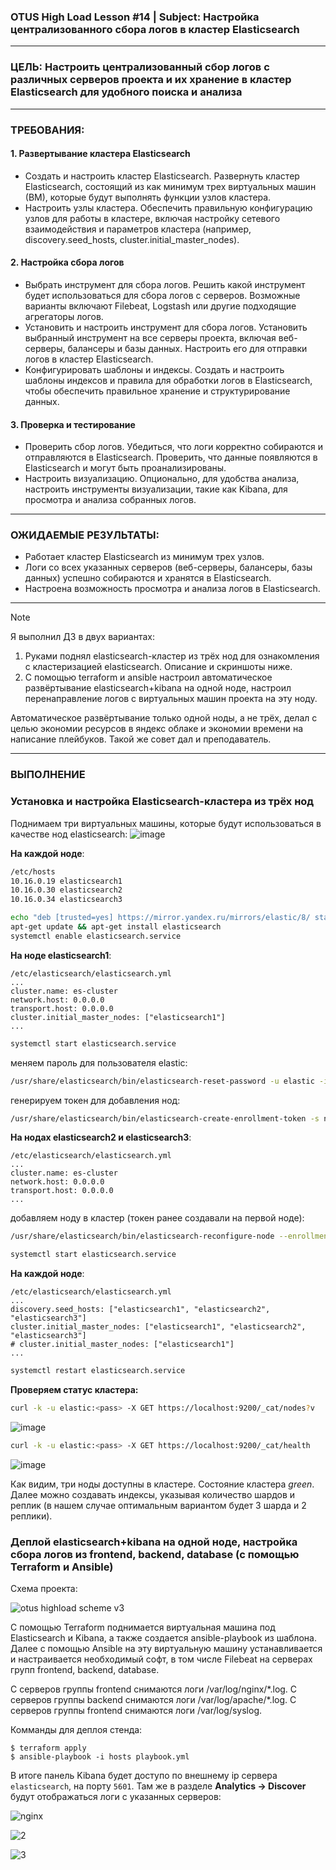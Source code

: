 ### OTUS High Load Lesson #14 | Subject: Настройка централизованного сбора логов в кластер Elasticsearch
-----------------
### ЦЕЛЬ: Настроить централизованный сбор логов с различных серверов проекта и их хранение в кластер Elasticsearch для удобного поиска и анализа
-----------------
### ТРЕБОВАНИЯ: 
#### 1. Развертывание кластера Elasticsearch
- Создать и настроить кластер Elasticsearch. Развернуть кластер Elasticsearch, состоящий из как минимум трех виртуальных машин (ВМ), которые будут выполнять функции узлов кластера.
- Настроить узлы кластера. Обеспечить правильную конфигурацию узлов для работы в кластере, включая настройку сетевого взаимодействия и параметров кластера (например, discovery.seed_hosts, cluster.initial_master_nodes).
#### 2.  Настройка сбора логов
- Выбрать инструмент для сбора логов. Решить какой инструмент будет использоваться для сбора логов с серверов. Возможные варианты включают Filebeat, Logstash или другие подходящие агрегаторы логов.
- Установить и настроить инструмент для сбора логов. Установить выбранный инструмент на все серверы проекта, включая веб-серверы, балансеры и базы данных. Настроить его для отправки логов в кластер Elasticsearch.
- Конфигурировать шаблоны и индексы. Создать и настроить шаблоны индексов и правила для обработки логов в Elasticsearch, чтобы обеспечить правильное хранение и структурирование данных.
#### 3. Проверка и тестирование
- Проверить сбор логов. Убедиться, что логи корректно собираются и отправляются в Elasticsearch. Проверить, что данные появляются в Elasticsearch и могут быть проанализированы.
- Настроить визуализацию. Опционально, для удобства анализа, настроить инструменты визуализации, такие как Kibana, для просмотра и анализа собранных логов.
----------------
### ОЖИДАЕМЫЕ РЕЗУЛЬТАТЫ:
- Работает кластер Elasticsearch из минимум трех узлов.
- Логи со всех указанных серверов (веб-серверы, балансеры, базы данных) успешно собираются и хранятся в Elasticsearch.
- Настроена возможность просмотра и анализа логов в Elasticsearch.

----------------
>[!NOTE]
>Я выполнил ДЗ в двух вариантах:
>1. Руками поднял elasticsearch-кластер из трёх нод для ознакомления с кластеризацией elasticsearch. Описание и скриншоты ниже.
>2. С помощью terraform и ansible настроил автоматическое развёртывание elasticsearch+kibana на одной ноде, настроил перенаправление логов с виртуальных машин проекта на эту ноду.
>
>
>   Автоматическое развёртывание только одной ноды, а не трёх, делал с целью экономии ресурсов в яндекс облаке и экономии времени на написание плейбуков. Такой же совет дал и преподаватель.
----------------
### ВЫПОЛНЕНИЕ
### Установка и настройка Elasticsearch-кластера из трёх нод

Поднимаем три виртуальных машины, которые будут использоваться в качестве нод elasticsearch: 
![image](https://github.com/user-attachments/assets/3559df7d-e8d2-4dd8-a8a1-a80a4b81bdfb)

__На каждой ноде__:
```bash
/etc/hosts
10.16.0.19 elasticsearch1
10.16.0.30 elasticsearch2
10.16.0.34 elasticsearch3
```
```bash
echo "deb [trusted=yes] https://mirror.yandex.ru/mirrors/elastic/8/ stable main" | sudo tee /etc/apt/sources.list.d/elastic-8.x.list
apt-get update && apt-get install elasticsearch
systemctl enable elasticsearch.service
```
__На ноде elasticsearch1__:
```
/etc/elasticsearch/elasticsearch.yml
...
cluster.name: es-cluster
network.host: 0.0.0.0
transport.host: 0.0.0.0
cluster.initial_master_nodes: ["elasticsearch1"]
...
```
```bash
systemctl start elasticsearch.service
```
меняем пароль для пользователя elastic:
```bash
/usr/share/elasticsearch/bin/elasticsearch-reset-password -u elastic -i
```
генерируем токен для добавления нод:
```bash
/usr/share/elasticsearch/bin/elasticsearch-create-enrollment-token -s node
```
__На нодах elasticsearch2 и elasticsearch3__:
```
/etc/elasticsearch/elasticsearch.yml
...
cluster.name: es-cluster
network.host: 0.0.0.0
transport.host: 0.0.0.0
...
```
добавляем ноду в кластер (токен ранее создавали на первой ноде):
```bash
/usr/share/elasticsearch/bin/elasticsearch-reconfigure-node --enrollment-token <token>
```
```bash
systemctl start elasticsearch.service
```
__На каждой ноде__:
```
/etc/elasticsearch/elasticsearch.yml
...
discovery.seed_hosts: ["elasticsearch1", "elasticsearch2", "elasticsearch3"]
cluster.initial_master_nodes: ["elasticsearch1", "elasticsearch2", "elasticsearch3"]
# cluster.initial_master_nodes: ["elasticsearch1"]
...
```
```bash
systemctl restart elasticsearch.service
```
__Проверяем статус кластера:__
```bash
curl -k -u elastic:<pass> -X GET https://localhost:9200/_cat/nodes?v
```
![image](https://github.com/user-attachments/assets/fb44643a-1a59-4bb8-ad2b-18e06ce95636)

```bash
curl -k -u elastic:<pass> -X GET https://localhost:9200/_cat/health
```
![image](https://github.com/user-attachments/assets/9b7954a8-ed60-4dbf-962a-1500fa4d8c29)

Как видим, три ноды доступны в кластере. Состояние кластера _green_. Далее можно создавать индексы, указывая количество шардов и реплик (в нашем случае оптимальным вариантом будет 3 шарда и 2 реплики).
 
### Деплой elasticsearch+kibana на одной ноде, настройка сбора логов из frontend, backend, database (с помощью Terraform и Ansible)

Схема проекта:

![otus highload scheme v3](https://github.com/user-attachments/assets/207cecd1-2b5b-419c-8e87-d33ae2b89c94)

С помощью Terraform поднимается виртуальная машина под Elasticsearch и Kibana, а также создается ansible-playbook из шаблона. Далее с помощью Ansible на эту виртуальную машину устанавливается и настраивается необходимый софт, в том числе Filebeat на серверах групп frontend, backend, database. 

С серверов группы frontend снимаются логи /var/log/nginx/\*.log. С серверов группы backend снимаются логи /var/log/apache/\*.log. С серверов группы frontend снимаются логи /var/log/syslog. 

Комманды для деплоя стенда:
```
$ terraform apply
$ ansible-playbook -i hosts playbook.yml
```
В итоге панель Kibana будет доступо по внешнему ip сервера `elasticsearch`, на порту `5601`. Там же в разделе __Analytics -> Discover__ будут отображаться логи с указанных серверов:

![nginx](https://github.com/user-attachments/assets/3d8e52fc-4314-4799-93d3-378b46e547f7)

![2](https://github.com/user-attachments/assets/6ad0519b-d5b6-4086-bec6-51ad3ee2fa6f)

![3](https://github.com/user-attachments/assets/155dc308-c101-4561-aaeb-b260a7516ee5)





